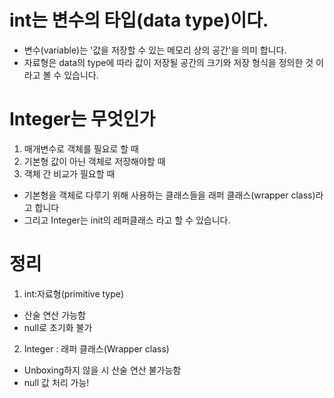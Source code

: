 # int는 변수의 타입(data type)이다.
- 변수(variable)는 '값을 저장할 수 있는 메모리 상의 공간'을 의미 합니다.
- 자료형은 data의 type에 따라 값이 저장될 공간의 크기와 저장 형식을 정의한 것 이라고 볼 수 있습니다.
# Integer는 무엇인가
1. 매개변수로 객체를 필요로 할 때
2. 기본형 값이 아닌 객체로 저장해야할 때
3. 객체 간 비교가 필요할 때
- 기본형을 객체로 다루기 위해 사용하는 클래스들을 래퍼 클래스(wrapper class)라고 합니다
- 그리고 Integer는 init의 레퍼클래스 라고 할 수 있습니다.

# 정리
1. int:자료형(primitive type)
- 산술 연산 가능함
- null로 초기화 불가
2. Integer : 래퍼 클래스(Wrapper class)
- Unboxing하지 않을 시 산술 연산 불가능함
- null 값 처리 가능!